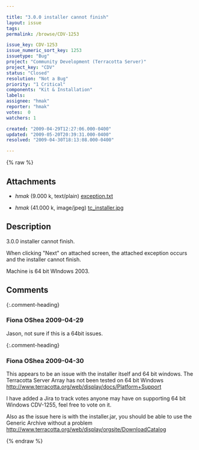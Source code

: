 ```yaml
---

title: "3.0.0 installer cannot finish"
layout: issue
tags: 
permalink: /browse/CDV-1253

issue_key: CDV-1253
issue_numeric_sort_key: 1253
issuetype: "Bug"
project: "Community Development (Terracotta Server)"
project_key: "CDV"
status: "Closed"
resolution: "Not a Bug"
priority: "1 Critical"
components: "Kit & Installation"
labels: 
assignee: "hmak"
reporter: "hmak"
votes:  0
watchers: 1

created: "2009-04-29T12:27:06.000-0400"
updated: "2009-05-20T20:39:31.000-0400"
resolved: "2009-04-30T18:13:08.000-0400"

---
```




{% raw %}


## Attachments
  
* <em>hmak</em> (9.000 k, text/plain) [exception.txt](/attachments/CDV/CDV-1253/exception.txt)
  
* <em>hmak</em> (41.000 k, image/jpeg) [tc_installer.jpg](/attachments/CDV/CDV-1253/tc_installer.jpg)
  



## Description

<div markdown="1" class="description">

3.0.0 installer cannot finish.

When clicking "Next" on attached screen, the attached exception occurs and the installer cannot finish.

Machine is 64 bit WIndows 2003.

</div>

## Comments


{:.comment-heading}
### **Fiona OShea** <span class="date">2009-04-29</span>

<div markdown="1" class="comment">

Jason, not sure if this is a 64bit issues.

</div>


{:.comment-heading}
### **Fiona OShea** <span class="date">2009-04-30</span>

<div markdown="1" class="comment">

This appears to be an issue with the installer itself and 64 bit windows.
The Terracotta Server Array has not been tested on 64 bit Windows http://www.terracotta.org/web/display/docs/Platform+Support

I have added a Jira to track votes anyone may  have on supporting 64 bit Windows CDV-1255, feel free to vote on it.

Also as the issue here is with the installer.jar, you should be able to use the Generic Archive without a problem http://www.terracotta.org/web/display/orgsite/DownloadCatalog



</div>



{% endraw %}
